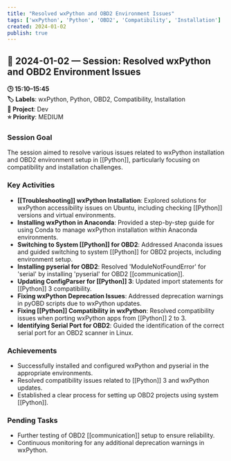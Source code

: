 ```yaml
---
title: "Resolved wxPython and OBD2 Environment Issues"
tags: ['wxPython', 'Python', 'OBD2', 'Compatibility', 'Installation']
created: 2024-01-02
publish: true
---
```


## 📅 2024-01-02 — Session: Resolved wxPython and OBD2 Environment Issues

**🕒 15:10–15:45**  
**🏷️ Labels**: wxPython, Python, OBD2, Compatibility, Installation  
**📂 Project**: Dev  
**⭐ Priority**: MEDIUM  


### Session Goal
The session aimed to resolve various issues related to wxPython installation and OBD2 environment setup in [[Python]], particularly focusing on compatibility and installation challenges.

### Key Activities
- **[[Troubleshooting]] wxPython Installation**: Explored solutions for wxPython accessibility issues on Ubuntu, including checking [[Python]] versions and virtual environments.
- **Installing wxPython in Anaconda**: Provided a step-by-step guide for using Conda to manage wxPython installation within Anaconda environments.
- **Switching to System [[Python]] for OBD2**: Addressed Anaconda issues and guided switching to system [[Python]] for OBD2 projects, including environment setup.
- **Installing pyserial for OBD2**: Resolved 'ModuleNotFoundError' for 'serial' by installing 'pyserial' for OBD2 [[communication]].
- **Updating ConfigParser for [[Python]] 3**: Updated import statements for [[Python]] 3 compatibility.
- **Fixing wxPython Deprecation Issues**: Addressed deprecation warnings in pyOBD scripts due to wxPython updates.
- **Fixing [[Python]] Compatibility in wxPython**: Resolved compatibility issues when porting wxPython apps from [[Python]] 2 to 3.
- **Identifying Serial Port for OBD2**: Guided the identification of the correct serial port for an OBD2 scanner in Linux.

### Achievements
- Successfully installed and configured wxPython and pyserial in the appropriate environments.
- Resolved compatibility issues related to [[Python]] 3 and wxPython updates.
- Established a clear process for setting up OBD2 projects using system [[Python]].

### Pending Tasks
- Further testing of OBD2 [[communication]] setup to ensure reliability.
- Continuous monitoring for any additional deprecation warnings in wxPython.
